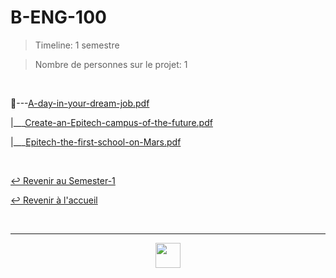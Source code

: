 # B-ENG-100

> Timeline: 1 semestre

> Nombre de personnes sur le projet: 1

<br>

📂---[A-day-in-your-dream-job.pdf](https://github.com/Studio-17/Epitech-Subjects/blob/main/Semester-1/B-ENG-100/A-day-in-your-dream-job.pdf)

|\_\_\_[Create-an-Epitech-campus-of-the-future.pdf](https://github.com/Studio-17/Epitech-Subjects/blob/main/Semester-1/B-ENG-100/Create-an-Epitech-campus-of-the-future.pdf)

|\_\_\_[Epitech-the-first-school-on-Mars.pdf](https://github.com/Studio-17/Epitech-Subjects/blob/main/Semester-1/B-ENG-100/Epitech-the-first-school-on-Mars.pdf)


<br>

[↩️ Revenir au Semester-1](https://github.com/Studio-17/Epitech-Subjects/blob/main/Semester-1)

[↩️ Revenir à l'accueil](https://github.com/Studio-17/Epitech-Subjects/)

<br>

---

<div align="center">

<a href="https://github.com/Studio-17" target="_blank"><img src="https://github.com/Kaiwinta/Epitech-Subjects/blob/feat/Pge2028-first-year/assets/voc17.gif" width="40"></a>

</div>